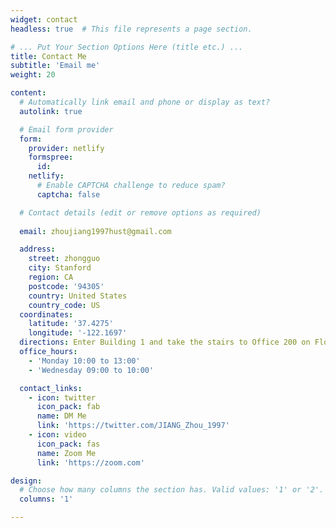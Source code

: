 ```yaml
---
widget: contact
headless: true  # This file represents a page section.

# ... Put Your Section Options Here (title etc.) ...
title: Contact Me
subtitle: 'Email me'
weight: 20

content:
  # Automatically link email and phone or display as text?
  autolink: true

  # Email form provider
  form:
    provider: netlify
    formspree:
      id:
    netlify:
      # Enable CAPTCHA challenge to reduce spam?
      captcha: false

  # Contact details (edit or remove options as required)
  
  email: zhoujiang1997hust@gmail.com

  address:
    street: zhongguo 
    city: Stanford
    region: CA
    postcode: '94305'
    country: United States
    country_code: US
  coordinates:
    latitude: '37.4275'
    longitude: '-122.1697'
  directions: Enter Building 1 and take the stairs to Office 200 on Floor 2
  office_hours:
    - 'Monday 10:00 to 13:00'
    - 'Wednesday 09:00 to 10:00'

  contact_links:
    - icon: twitter
      icon_pack: fab
      name: DM Me
      link: 'https://twitter.com/JIANG_Zhou_1997'
    - icon: video
      icon_pack: fas
      name: Zoom Me
      link: 'https://zoom.com'

design:
  # Choose how many columns the section has. Valid values: '1' or '2'.
  columns: '1'

---
```

